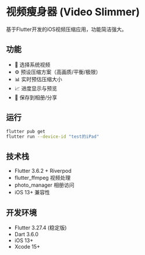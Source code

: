 # 视频瘦身器 (Video Slimmer)

基于Flutter开发的iOS视频压缩应用，功能简洁强大。

## 功能
- 📱 选择系统视频
- ⚙️ 预设压缩方案（高画质/平衡/极限）
- 📊 实时预估压缩大小
- 📈 进度显示与预览
- 💾 保存到相册/分享

## 运行
```bash
flutter pub get
flutter run --device-id "test的iPad"
```

## 技术栈
- Flutter 3.6.2 + Riverpod
- flutter_ffmpeg 视频处理
- photo_manager 相册访问
- iOS 13+ 兼容性

## 开发环境
- Flutter 3.27.4 (稳定版)
- Dart 3.6.0
- iOS 13+
- Xcode 15+
